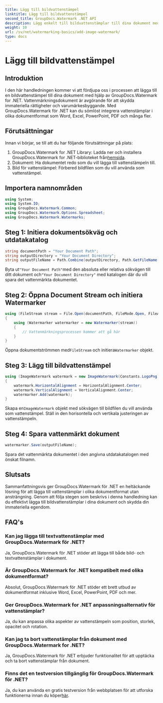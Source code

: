 ```yaml
---
title: Lägg till bildvattenstämpel
linktitle: Lägg till bildvattenstämpel
second_title: GroupDocs.Watermark .NET API
description: Lägg enkelt till bildvattenstämplar till dina dokument med GroupDocs.Watermark för .NET. Skydda din immateriella egendom med lätthet.
weight: 10
url: /sv/net/watermarking-basics/add-image-watermark/
type: docs
---
```

# Lägg till bildvattenstämpel

## Introduktion
I den här handledningen kommer vi att fördjupa oss i processen att lägga till en bildvattenstämpel till dina dokument med hjälp av GroupDocs.Watermark for .NET. Vattenmärkningsdokument är avgörande för att skydda immateriella rättigheter och varumärkesbyggande. Med GroupDocs.Watermark för .NET kan du sömlöst integrera vattenstämplar i olika dokumentformat som Word, Excel, PowerPoint, PDF och många fler.
## Förutsättningar
Innan vi börjar, se till att du har följande förutsättningar på plats:
1.  GroupDocs.Watermark for .NET Library: Ladda ner och installera GroupDocs.Watermark for .NET-biblioteket från[hemsida](https://releases.groupdocs.com/Watermark/net/).
2. Dokument: Ha dokumentet redo som du vill lägga till vattenstämpeln till.
3. Bild för vattenstämpel: Förbered bildfilen som du vill använda som vattenstämpel.

## Importera namnområden
```csharp
using System;
using System.IO;
using GroupDocs.Watermark.Common;
using GroupDocs.Watermark.Options.Spreadsheet;
using GroupDocs.Watermark.Watermarks;
```
## Steg 1: Initiera dokumentsökväg och utdatakatalog
```csharp
string documentPath = "Your Document Path";
string outputDirectory = "Your Document Directory";
string outputFileName = Path.Combine(outputDirectory, Path.GetFileName(documentPath));
```
 Byta ut`"Your Document Path"`med den absoluta eller relativa sökvägen till ditt dokument och`"Your Document Directory"` med katalogen där du vill spara det vattenmärkta dokumentet.
## Steg 2: Öppna Document Stream och initiera Watermarker
```csharp
using (FileStream stream = File.Open(documentPath, FileMode.Open, FileAccess.ReadWrite))
{
    using (Watermarker watermarker = new Watermarker(stream))
    {
        // Vattenmärkningsprocessen kommer att gå här
    }
}
```
 Öppna dokumentströmmen med`FileStream` och initiera`Watermarker` objekt.
## Steg 3: Lägg till bildvattenstämpel
```csharp
using (ImageWatermark watermark = new ImageWatermark(Constants.LogoPng))
{
    watermark.HorizontalAlignment = HorizontalAlignment.Center;
    watermark.VerticalAlignment = VerticalAlignment.Center;
    watermarker.Add(watermark);
}
```
 Skapa en`ImageWatermark` objekt med sökvägen till bildfilen du vill använda som vattenstämpel. Ställ in den horisontella och vertikala justeringen av vattenstämpeln.
## Steg 4: Spara vattenmärkt dokument
```csharp
watermarker.Save(outputFileName);
```
Spara det vattenmärkta dokumentet i den angivna utdatakatalogen med önskat filnamn.

## Slutsats
Sammanfattningsvis ger GroupDocs.Watermark för .NET en heltäckande lösning för att lägga till vattenstämplar i olika dokumentformat utan ansträngning. Genom att följa stegen som beskrivs i denna handledning kan du effektivt lägga till bildvattenstämplar i dina dokument och skydda din immateriella egendom.
## FAQ's
### Kan jag lägga till textvattenstämplar med GroupDocs.Watermark för .NET?
Ja, GroupDocs.Watermark för .NET stöder att lägga till både bild- och textvattenstämplar i dokument.
### Är GroupDocs.Watermark for .NET kompatibelt med olika dokumentformat?
Absolut, GroupDocs.Watermark för .NET stöder ett brett utbud av dokumentformat inklusive Word, Excel, PowerPoint, PDF och mer.
### Ger GroupDocs.Watermark for .NET anpassningsalternativ för vattenstämplar?
Ja, du kan anpassa olika aspekter av vattenstämpeln som position, storlek, opacitet och rotation.
### Kan jag ta bort vattenstämplar från dokument med GroupDocs.Watermark for .NET?
Ja, GroupDocs.Watermark för .NET erbjuder funktionalitet för att upptäcka och ta bort vattenstämplar från dokument.
### Finns det en testversion tillgänglig för GroupDocs.Watermark för .NET?
 Ja, du kan använda en gratis testversion från webbplatsen för att utforska funktionerna innan du köper[här](https://releases.groupdocs.com/).